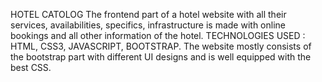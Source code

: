 HOTEL CATOLOG 
   The frontend part of a hotel website with all their services, availabilities, specifics, infrastructure is made with online bookings and all other information of the hotel.
TECHNOLOGIES USED : HTML, CSS3, JAVASCRIPT, BOOTSTRAP. 
   The website mostly consists of the bootstrap part with different UI designs and is well equipped with the best CSS. 
